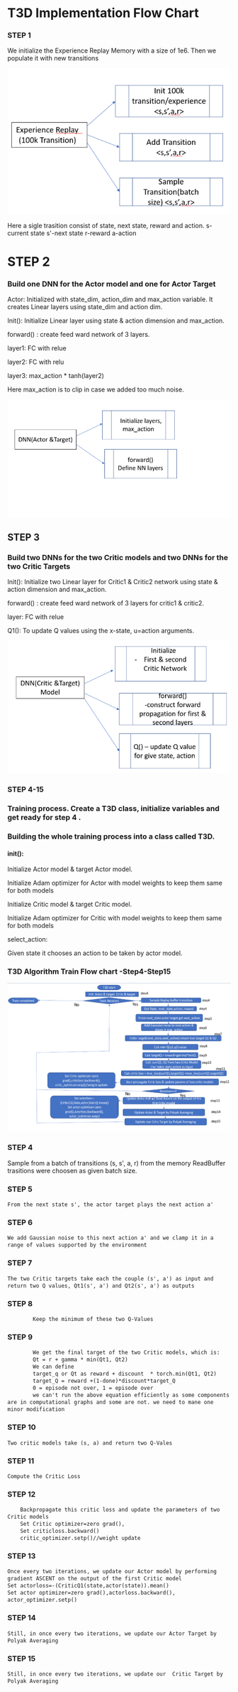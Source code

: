 

#  T3D Implementation Flow Chart



###  

### STEP 1

We initialize the Experience Replay Memory with a size of 1e6. Then we populate it with new transitions

![Step1]( https://raw.githubusercontent.com/thamizhannal/EIP3/master/p2s9_images/s1.png)

Here a sigle trasition consist of state, next state, reward and action.
s-current state
s'-next state
r-reward
a-action



# STEP 2

### Build one DNN for the Actor model and one for Actor Target

Actor: Initialized with state_dim, action_dim and max_action variable. It creates Linear layers using state_dim and action dim.

Init(): Initialize Linear layer using state & action dimension and max_action.

forward() : create feed ward network of 3 layers.

layer1: FC with relue

layer2: FC with relu

layer3: max_action * tanh(layer2)

Here max_action is to clip in case we added too much noise.



![Step2]( https://raw.githubusercontent.com/thamizhannal/EIP3/master/p2s9_images/s2.png )


## 	STEP 3

### Build two DNNs for the two Critic models and two DNNs for the two Critic Targets

Init(): Initialize two Linear layer for Critic1 & Critic2 network using state & action dimension and max_action. 

forward() : create feed ward network of 3 layers for critic1 & critic2.

layer: FC with relue

Q1():  To update Q values using the x-state, u=action arguments.



![Step3]( https://raw.githubusercontent.com/thamizhannal/EIP3/master/p2s9_images/s3.png )

### STEP 4-15

### Training process. Create a T3D class, initialize variables and get ready for step 4 .

### Building the whole training process into a class called T3D.

#### init(): 

Initialize Actor model & target Actor model.

Initialize Adam optimizer for Actor with model weights to keep them same for both models

Initialize Critic model & target Critic model.

Initialize Adam optimizer for Critic  with model weights to keep them same for both models



select_action:

Given state it chooses an action to be taken by actor model.



### T3D Algorithm Train Flow chart -Step4-Step15

<img src="https://raw.githubusercontent.com/thamizhannal/EIP3/master/p2s9_images/s4s15.png" alt="Step4-s15" style="zoom:150%;" />

### STEP 4
Sample from a batch of transitions (s, s', a, r) from the memory
ReadBuffer trasitions were choosen as given batch size.


###  STEP 5

	From the next state s', the actor target plays the next action a'

### STEP 6

	We add Gaussian noise to this next action a' and we clamp it in a range of values supported by the environment

### STEP 7

	The two Critic targets take each the couple (s', a') as input and return two Q values, Qt1(s', a') and Qt2(s', a') as outputs

###  STEP 8

			Keep the minimum of these two Q-Values

### STEP 9 

			We get the final target of the two Critic models, which is:
			Qt = r + gamma * min(Qt1, Qt2)
			We can define 
			target_q or Qt as reward + discount  * torch.min(Qt1, Qt2)
			target_Q = reward +(1-done)*discount*target_Q
			0 = episode not over, 1 = episode over
			we can't run the above equation efficiently as some components are in computational graphs and some are not. we need to mane one minor modification

### STEP 10 

	Two critic models take (s, a) and return two Q-Vales

### STEP 11

	Compute the Critic Loss

### STEP 12

		Backpropagate this critic loss and update the parameters of two Critic models
		Set Critic optimizer=zero grad(),
		Set criticloss.backward()
		critic_optimizer.setp()//weight update

### STEP 13 

	Once every two iterations, we update our Actor model by performing gradient ASCENT on the output of the first Critic model
	Set actorloss=-(CriticQ1(state,actor(state)).mean()
	Set actor optimizer=zero grad(),actorloss.backward(), actor_optimizer.setp()


### STEP 14

	Still, in once every two iterations, we update our Actor Target by Polyak Averaging				

### STEP 15 

	Still, in once every two iterations, we update our  Critic Target by Polyak Averaging
